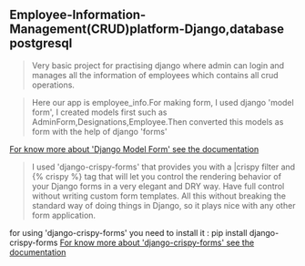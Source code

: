 ## Employee-Information-Management(CRUD)platform-Django,database postgresql
>Very basic project for practising django where admin can login and manages all the information of employees which  contains all crud operations.


>Here our app is employee_info.For making form, I used django 'model form', I created models first such as AdminForm,Designations,Employee.Then converted this models as form with the help of django 'forms' 

[For know more about 'Django Model Form' see the documentation](https://docs.djangoproject.com/en/3.0/topics/forms/modelforms/#modelform)

>I used 'django-crispy-forms' that provides you with a |crispy filter and {% crispy %} tag that will let you control the rendering behavior of your Django forms in a very elegant and DRY way. Have full control without writing custom form templates. All this without breaking the standard way of doing things in Django, so it plays nice with any other form application.

for using 'django-crispy-forms' you need to install it
 : pip install django-crispy-forms
[For know more about 'django-crispy-forms' see the documentation ](https://django-crispy-forms.readthedocs.io/en/latest/) 

